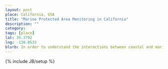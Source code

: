 ```yaml
---
layout: post
place: California, USA
title: "Marine Protected Area Monitoring in California"
description: ""
category: 
tags: [place]
lat: 35.3792
lng: -120.8533
blurb: In order to understand the interactions between coastal and marine human uses and Marine Protected Areas (MPAs), we have worked with hundreds of commerical fisherman, charter boat operators and recreational ocean users to collect valuable socioeconomic data that will inform California's management of these important areas. 
---
```

{% include JB/setup %}
